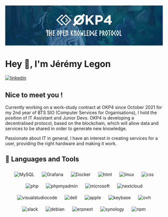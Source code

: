 [<img src="docs/Okp4-github-banner.webp"/>](https://okp4.network)

# Hey 👋, I'm Jérémy Legon

<a href="https://www.linkedin.com/in/j%C3%A9r%C3%A9my-legon-27423b200/" target="_blank">
  <img src=https://img.shields.io/badge/linkedin-%231E77B5.svg?&style=for-the-badge&logo=linkedin&logoColor=white alt=linkedin style="margin-bottom: 5px;" />
</a>

## Nice to meet you !

Currently working on a work-study contract at OKP4 since October 2021 for my 2nd year of BTS SIO (Computer Services for Organisations), I hold the position of IT Assistant and Junior Devs. 
OKP4 is developing a decentralised protocol, based on the blockchain, which will allow data and services to be shared in order to generate new knowledge.

Passionate about IT in general, I have an interest in creating services for a user, providing the right hardware and making it work.

## 🔧 Languages and Tools

<div align="center"> 
<img style="margin: 10px" src="https://www.mysql.com/common/logos/logo-mysql-170x115.png" alt="MySQL" height="50" />
<img style="margin: 10px" src="https://profilinator.rishav.dev/skills-assets/grafana.png" alt="Grafana" height="50" /> 
<img style="margin: 10px" src="https://profilinator.rishav.dev/skills-assets/docker-original-wordmark.svg" alt="Docker" height="50" />
<img style="margin: 10px" src="https://upload.wikimedia.org/wikipedia/commons/6/61/HTML5_logo_and_wordmark.svg" alt="html" height="50" />
<img style="margin: 10px" src="https://www.vectorlogo.zone/logos/linux/linux-ar21.svg" alt="linux" height="50" />
<img style="margin: 10px" src="https://www.vectorlogo.zone/logos/w3_css/w3_css-official.svg" alt="css" height="50" />
<img style="margin: 10px" src="https://www.vectorlogo.zone/logos/php/php-icon.svg"alt="php" height="50" />
<img style="margin: 10px" src="https://www.vectorlogo.zone/logos/phpmyadmin/phpmyadmin-ar21.svg" alt="phpmyadmin" height="50" />
<img style="margin: 10px" src="https://www.vectorlogo.zone/logos/microsoft/microsoft-icon.svg" alt="microsoft" height="50" />
<img style="margin: 10px" src="https://www.vectorlogo.zone/logos/nextcloud/nextcloud-ar21.svg" alt="nextcloud" height="50" />
<img style="margin: 10px" src="https://www.vectorlogo.zone/logos/visualstudio_code/visualstudio_code-ar21.svg" alt="visualstudiocode" height="50" />
<img style="margin: 10px" src="https://www.vectorlogo.zone/logos/dell/dell-icon.svg" alt="dell" height="50" />
<img style="margin: 10px" src="https://www.vectorlogo.zone/logos/apple/apple-icon.svg" alt="apple" height="50" />
<img style="margin: 10px" src="https://www.vectorlogo.zone/logos/keybase/keybase-official.svg" alt="keybase" height="50" />
<img style="margin: 10px" src="https://upload.wikimedia.org/wikipedia/commons/2/26/Logo-OVH.svg" alt="ovh" height="50" />
<img style="margin: 10px" src="https://www.vectorlogo.zone/logos/slack/slack-ar21.svg" alt="slack" height="50" />
<img style="margin: 10px" src="https://www.vectorlogo.zone/logos/debian/debian-ar21.svg" alt="debian" height="50" />
<img style="margin: 10px" src="https://upload.wikimedia.org/wikipedia/commons/9/95/Erpnext_logo.svg" alt="erpnext" height="50" />
<img style="margin: 10px" src="https://www.docteur-micro.fr/wp-content/uploads/2018/02/synology_logo.jpg" alt="synology" height="50" />
<img style="margin: 10px" src="https://www.vectorlogo.zone/logos/npmjs/npmjs-ar21.svg" alt="npm" height="50" />
</div>

